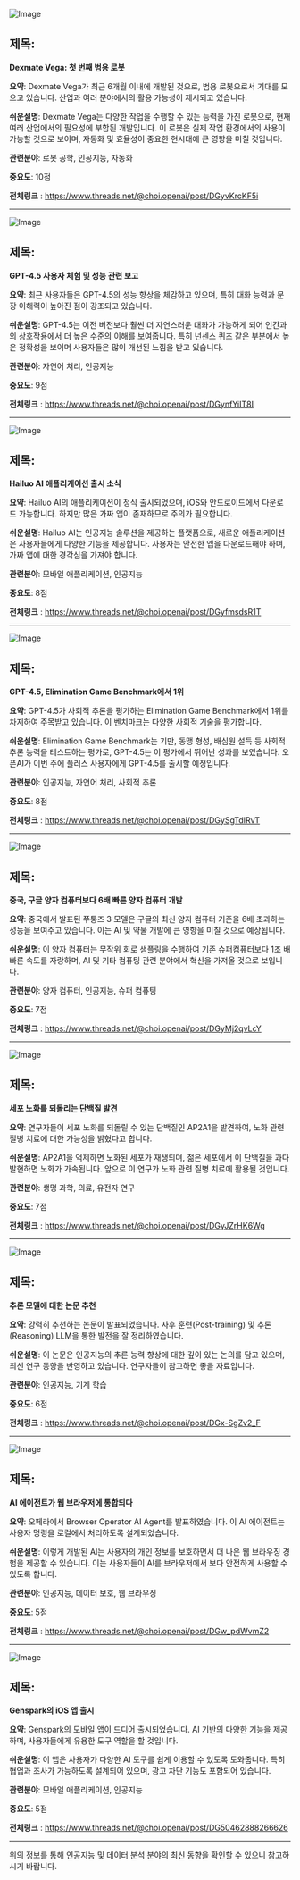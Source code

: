![Image](https://scontent-iad3-2.cdninstagram.com/v/t51.71878-15/482599446_548965984217092_5205704055434592247_n.jpg?stp=dst-jpg_e35_tt6&_nc_cat=103&ccb=1-7&_nc_sid=18de74&_nc_ohc=O8l50hMY1AYQ7kNvgGob2t1&_nc_oc=AdjKqHUC-DgUTI2oV58rUIQx86OIQi4yYqRpp-FDZ__yI2e11kvIGHCFnW93ugbCzo8&_nc_zt=23&_nc_ht=scontent-iad3-2.cdninstagram.com&edm=ACx9VUEEAAAA&_nc_gid=AZ1a8f0fArAz4ylqFnJVf87&oh=00_AYAKPXWEN3QoCB3LSYenHjW32JUZcGLk1rPGZfoMbtc-NA&oe=67CD4978)

## 제목:
**Dexmate Vega: 첫 번째 범용 로봇**

**요약**:
Dexmate Vega가 최근 6개월 이내에 개발된 것으로, 범용 로봇으로서 기대를 모으고 있습니다. 산업과 여러 분야에서의 활용 가능성이 제시되고 있습니다.

**쉬운설명**:
Dexmate Vega는 다양한 작업을 수행할 수 있는 능력을 가진 로봇으로, 현재 여러 산업에서의 필요성에 부합된 개발입니다. 이 로봇은 실제 작업 환경에서의 사용이 가능할 것으로 보이며, 자동화 및 효율성이 중요한 현시대에 큰 영향을 미칠 것입니다.

**관련분야**:
로봇 공학, 인공지능, 자동화

**중요도**: 10점

**전체링크** :  https://www.threads.net/@choi.openai/post/DGyvKrcKF5i

---

![Image](https://scontent-iad3-1.cdninstagram.com/v/t51.71878-15/482605241_17899790703112832_7642997523765594885_n.jpg?stp=dst-jpg_e35_tt6&_nc_cat=104&ccb=1-7&_nc_sid=18de74&_nc_ohc=G40TE9R3IgsQ7kNvgGO_2dx&_nc_oc=Adhj7MIs75E5zAiHEtdqvMOyMjKbQ3UYfvqYiaWPU9iKI3Xj0LuxqQdcRRw8AXtpucY&_nc_zt=23&_nc_ht=scontent-iad3-1.cdninstagram.com&edm=ACx9VUEEAAAA&_nc_gid=AZ1a8f0fArAz4ylqFnJVf87&oh=00_AYAQS9qce82OKC5ZQpy5sm6GzwOMwTOgKCeSSklftYQxOQ&oe=67CD55BA)

## 제목:
**GPT-4.5 사용자 체험 및 성능 관련 보고**

**요약**:
최근 사용자들은 GPT-4.5의 성능 향상을 체감하고 있으며, 특히 대화 능력과 문장 이해력이 높아진 점이 강조되고 있습니다.

**쉬운설명**:
GPT-4.5는 이전 버전보다 훨씬 더 자연스러운 대화가 가능하게 되어 인간과의 상호작용에서 더 높은 수준의 이해를 보여줍니다. 특히 넌센스 퀴즈 같은 부분에서 높은 정확성을 보이며 사용자들은 많이 개선된 느낌을 받고 있습니다.

**관련분야**:
자연어 처리, 인공지능

**중요도**: 9점

**전체링크** :  https://www.threads.net/@choi.openai/post/DGynfYiIT8I

---

![Image](https://scontent-iad3-1.cdninstagram.com/v/t51.71878-15/482845367_17899782129112832_8447355015149453701_n.jpg?stp=dst-jpg_e35_tt6&_nc_cat=101&ccb=1-7&_nc_sid=18de74&_nc_ohc=aQ2rsXDPrsQQ7kNvgEe8LCz&_nc_oc=Adh4P2ewv_hX9273qDMBoM-PojxIXb_lKi0frK-QDdeDW1o1TIItPu_NXsU-6ZKRjfg&_nc_zt=23&_nc_ht=scontent-iad3-1.cdninstagram.com&edm=ACx9VUEEAAAA&_nc_gid=AZ1a8f0fArAz4ylqFnJVf87&oh=00_AYC5mAOTOrhjVibYiUWxALqHiSRklJ2pJp3Oq3w3dC-V9g&oe=67CD5866)

## 제목:
**Hailuo AI 애플리케이션 출시 소식**

**요약**:
Hailuo AI의 애플리케이션이 정식 출시되었으며, iOS와 안드로이드에서 다운로드 가능합니다. 하지만 많은 가짜 앱이 존재하므로 주의가 필요합니다.

**쉬운설명**:
Hailuo AI는 인공지능 솔루션을 제공하는 플랫폼으로, 새로운 애플리케이션은 사용자들에게 다양한 기능을 제공합니다. 사용자는 안전한 앱을 다운로드해야 하며, 가짜 앱에 대한 경각심을 가져야 합니다.

**관련분야**:
모바일 애플리케이션, 인공지능

**중요도**: 8점

**전체링크** : https://www.threads.net/@choi.openai/post/DGyfmsdsR1T

---

![Image](https://scontent-iad3-1.cdninstagram.com/v/t51.75761-15/482386531_17899733577112832_3925000472079638494_n.jpg?stp=dst-jpg_e35_tt6&_nc_cat=104&ccb=1-7&_nc_sid=18de74&_nc_ohc=jtk9FY3JSmwQ7kNvgHNtJED&_nc_oc=AdiZ_yv8QSKune_Q83xpIbbo4dt38xfT0PqF3MvVda46jwoLnNXKz4gaBvlGmo943f0&_nc_zt=23&_nc_ht=scontent-iad3-1.cdninstagram.com&edm=ACx9VUEEAAAA&_nc_gid=AZ1a8f0fArAz4ylqFnJVf87&oh=00_AYADmMYkfsxa241c5k6O3U7EUsDlX3hGLAJo-nS3Ph0R6g&oe=67CD2D68)

## 제목:
**GPT-4.5, Elimination Game Benchmark에서 1위**

**요약**:
GPT-4.5가 사회적 추론을 평가하는 Elimination Game Benchmark에서 1위를 차지하여 주목받고 있습니다. 이 벤치마크는 다양한 사회적 기술을 평가합니다.

**쉬운설명**:
Elimination Game Benchmark는 기만, 동맹 형성, 배심원 설득 등 사회적 추론 능력을 테스트하는 평가로, GPT-4.5는 이 평가에서 뛰어난 성과를 보였습니다. 오픈AI가 이번 주에 플러스 사용자에게 GPT-4.5를 출시할 예정입니다.

**관련분야**:
인공지능, 자연어 처리, 사회적 추론

**중요도**: 8점

**전체링크** : https://www.threads.net/@choi.openai/post/DGySgTdIRvT

---

![Image](https://scontent-iad3-2.cdninstagram.com/v/t51.75761-15/482772920_17899773285112832_9213864168026980803_n.jpg?stp=dst-jpg_e35_tt6&_nc_cat=111&ccb=1-7&_nc_sid=18de74&_nc_ohc=R-V4DWrxzXcQ7kNvgF0LeTa&_nc_oc=Adiv4WxZLDxVa7Qk2YXHNcYKO6I_VdtxUqQaDHYFD9YMHlPLxKDI2lnJErWA_XbGCRs&_nc_zt=23&_nc_ht=scontent-iad3-2.cdninstagram.com&edm=ACx9VUEEAAAA&_nc_gid=AZ1a8f0fArAz4ylqFnJVf87&oh=00_AYBV14H7w8WTwbyMVRp2VWOcTUiit6Uln0ydU_tUYMhrOw&oe=67CD62A5)

## 제목:
**중국, 구글 양자 컴퓨터보다 6배 빠른 양자 컴퓨터 개발**

**요약**:
중국에서 발표된 쭈퉁즈 3 모델은 구글의 최신 양자 컴퓨터 기준을 6배 초과하는 성능을 보여주고 있습니다. 이는 AI 및 약물 개발에 큰 영향을 미칠 것으로 예상됩니다.

**쉬운설명**:
이 양자 컴퓨터는 무작위 회로 샘플링을 수행하여 기존 슈퍼컴퓨터보다 1조 배 빠른 속도를 자랑하며, AI 및 기타 컴퓨팅 관련 분야에서 혁신을 가져올 것으로 보입니다.

**관련분야**:
양자 컴퓨터, 인공지능, 슈퍼 컴퓨팅

**중요도**: 7점

**전체링크** : https://www.threads.net/@choi.openai/post/DGyMj2qvLcY

---

![Image](https://scontent-iad3-1.cdninstagram.com/v/t51.71878-15/482347296_17899749648112832_8664400234109843043_n.jpg?stp=dst-jpg_e35_tt6&_nc_cat=102&ccb=1-7&_nc_sid=18de74&_nc_ohc=3hDmvIVGjP8Q7kNvgHnxTcY&_nc_oc=Adj0BUxZzxqyW1WIS_UQ2AtQ3Nsng64qCfUmugzmUwTOSLErbQQkT-vRrm63IvGWpYc&_nc_zt=23&_nc_ht=scontent-iad3-1.cdninstagram.com&edm=ACx9VUEEAAAA&_nc_gid=AZ1a8f0fArAz4ylqFnJVf87&oh=00_AYAbwOreGqARphKYOZoccsulLidM0TMRA5F6T56idyPQBQ&oe=67CD49AA)

## 제목:
**세포 노화를 되돌리는 단백질 발견**

**요약**:
연구자들이 세포 노화를 되돌릴 수 있는 단백질인 AP2A1을 발견하여, 노화 관련 질병 치료에 대한 가능성을 밝혔다고 합니다.

**쉬운설명**:
AP2A1을 억제하면 노화된 세포가 재생되며, 젊은 세포에서 이 단백질을 과다발현하면 노화가 가속됩니다. 앞으로 이 연구가 노화 관련 질병 치료에 활용될 것입니다.

**관련분야**:
생명 과학, 의료, 유전자 연구

**중요도**: 7점

**전체링크** : https://www.threads.net/@choi.openai/post/DGyJZrHK6Wg

---

![Image](https://scontent-iad3-1.cdninstagram.com/v/t51.71878-15/482870669_17899790610112832_1696312058794972557_n.jpg?stp=dst-jpg_e35_tt6&_nc_cat=108&ccb=1-7&_nc_sid=18de74&_nc_ohc=4-wweX0w6AcQ7kNvgH22qhy&_nc_oc=AdjTcF70FroBJ5776M1lxGfc2M-fNX3N_3uS18hVvTBgLwf6zFxGpiU05wCxbnrM3Q0&_nc_zt=23&_nc_ht=scontent-iad3-1.cdninstagram.com&edm=ACx9VUEEAAAA&_nc_gid=AZ1a8f0fArAz4ylqFnJVf87&oh=00_AYDaVpBCmYHBFfD-46yKgJBsW_4rFom0frmOZIwK8MF19g&oe=67CD4F33)

## 제목:
**추론 모델에 대한 논문 추천**

**요약**:
강력히 추천하는 논문이 발표되었습니다. 사후 훈련(Post-training) 및 추론(Reasoning) LLM을 통한 발전을 잘 정리하였습니다.

**쉬운설명**:
이 논문은 인공지능의 추론 능력 향상에 대한 깊이 있는 논의를 담고 있으며, 최신 연구 동향을 반영하고 있습니다. 연구자들이 참고하면 좋을 자료입니다.

**관련분야**:
인공지능, 기계 학습

**중요도**: 6점

**전체링크** : https://www.threads.net/@choi.openai/post/DGx-SgZv2_F

---

![Image](https://scontent-iad3-2.cdninstagram.com/v/t51.71878-15/482889165_1192090776250427_455353696046970651_n.jpg?stp=dst-jpg_e35_tt6&_nc_cat=105&ccb=1-7&_nc_sid=18de74&_nc_ohc=gxUsUMplFwQQ7kNvgEhIJm6&_nc_oc=AdijV3nZmgvkJOE6zipdByksI9B0D6sZ7baLpqrFWYwuqHlacVtBa4NmWDJqhUiGrwY&_nc_zt=23&_nc_ht=scontent-iad3-2.cdninstagram.com&edm=ACx9VUEEAAAA&_nc_gid=AZ1a8f0fArAz4ylqFnJVf87&oh=00_AYD2Wy58O9gSfl4D-MvWULYo88HDz9xIzSHD-pXZD_D3AQ&oe=67CD3531)

## 제목:
**AI 에이전트가 웹 브라우저에 통합되다**

**요약**:
오페라에서 Browser Operator AI Agent를 발표하였습니다. 이 AI 에이전트는 사용자 명령을 로컬에서 처리하도록 설계되었습니다.

**쉬운설명**:
이렇게 개발된 AI는 사용자의 개인 정보를 보호하면서 더 나은 웹 브라우징 경험을 제공할 수 있습니다. 이는 사용자들이 AI를 브라우저에서 보다 안전하게 사용할 수 있도록 합니다.

**관련분야**:
인공지능, 데이터 보호, 웹 브라우징

**중요도**: 5점

**전체링크** : https://www.threads.net/@choi.openai/post/DGw_pdWvmZ2 

---

![Image](https://scontent-iad3-1.cdninstagram.com/v/t51.71878-15/482628484_1176714720659290_424630129099563530_n.jpg?stp=dst-jpg_e35_tt6&_nc_cat=1&ccb=1-7&_nc_sid=18de74&_nc_ohc=b8tKxzyCKTcQ7kNvgHBZakz&_nc_oc=AdiC-a8e224rTVEmvJevNLxjvenZulXY8V6BudCzs5oCl4-oBhW8FlR8l_zbQCXiwgk&_nc_zt=23&_nc_ht=scontent-iad3-1.cdninstagram.com&edm=ACx9VUEEAAAA&_nc_gid=AZ1a8f0fArAz4ylqFnJVf87&oh=00_AYDp67j6ftDF3cqPImQ5pbaFNgaO3L-P_dhnQsDVe7_vbg&oe=67CD5DDE)

## 제목:
**Genspark의 iOS 앱 출시**

**요약**:
Genspark의 모바일 앱이 드디어 출시되었습니다. AI 기반의 다양한 기능을 제공하며, 사용자들에게 유용한 도구 역할을 할 것입니다.

**쉬운설명**:
이 앱은 사용자가 다양한 AI 도구를 쉽게 이용할 수 있도록 도와줍니다. 특히 협업과 조사가 가능하도록 설계되어 있으며, 광고 차단 기능도 포함되어 있습니다.

**관련분야**:
모바일 애플리케이션, 인공지능

**중요도**: 5점

**전체링크** : https://www.threads.net/@choi.openai/post/DG50462888266626

--- 

위의 정보를 통해 인공지능 및 데이터 분석 분야의 최신 동향을 확인할 수 있으니 참고하시기 바랍니다.